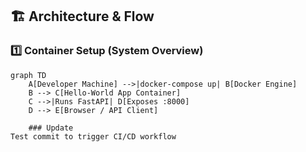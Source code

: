 ## 🏗 Architecture & Flow

### 1️⃣ Container Setup (System Overview)

```mermaid
graph TD
    A[Developer Machine] -->|docker-compose up| B[Docker Engine]
    B --> C[Hello-World App Container]
    C -->|Runs FastAPI| D[Exposes :8000]
    D --> E[Browser / API Client]

    ### Update
Test commit to trigger CI/CD workflow



